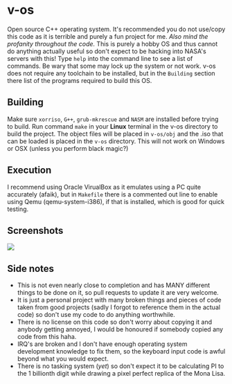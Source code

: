 # v-os
Open source C++ operating system. It's recommended you do not use/copy this code as it is terrible and purely a fun project for me. *Also mind the profanity throughout the code.*
This is purely a hobby OS and thus cannot do anything actually useful so don't expect to be hacking into NASA's servers with this!
Type `help` into the command line to see a list of commands. Be wary that some may lock up the system or not work.
v-os does not require any toolchain to be installed, but in the `Building` section there  list of the programs required to build this OS.

## Building
Make sure `xorriso`, `G++`, `grub-mkrescue` and `NASM` are installed before trying to build.
Run command `make` in your **Linux** terminal in the v-os directory to build the project.
The object files will be placed in `v-os/obj` and the .iso that can be loaded is placed in the `v-os` directory.
This will not work on Windows or OSX (unless you perform black magic?)

## Execution
I recommend using Oracle VirualBox as it emulates using a PC quite accurately (afaik), but in `Makefile` there is a commented out line to enable using Qemu (qemu-system-i386), if that is installed, which is good for quick testing.

## Screenshots
![](https://i.imgur.com/Rf6c1bi.png)


## Side notes
- This is not even nearly close to completion and has MANY different things to be done on it, so pull requests to update it are very welcome.
 - It is just a personal project with many broken things and pieces of code taken from good projects (sadly I forgot to reference them in the actual code) so don't use my code to do anything worthwhile.
 - There is no license on this code so don't worry about copying it and anybody getting annoyed, I would be honoured if somebody copied any code from this haha.
 - IRQ's are broken and I don't have enough operating system development knowledge to fix them, so the keyboard input code is awful beyond what you would expect. 
 - There is no tasking system (*yet*) so don't expect it to be calculating PI to the 1 billionth digit while drawing a pixel perfect replica of the Mona Lisa.
